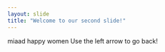 ```yaml
---
layout: slide
title: "Welcome to our second slide!"
---
```

miaad happy women
Use the left arrow to go back!
